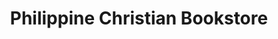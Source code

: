---
title: "Philippine Christian Bookstore"
url: /makati/philippine-christian-bookstore/
shop: Bücher
---